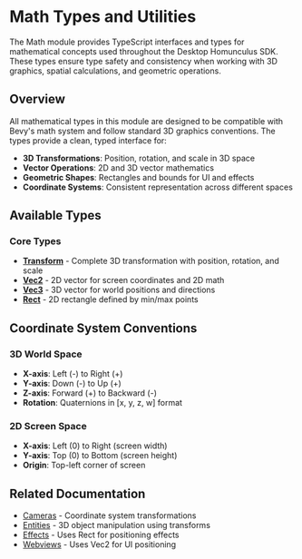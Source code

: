 # Math Types and Utilities

The Math module provides TypeScript interfaces and types for mathematical concepts used throughout the Desktop
Homunculus SDK. These types ensure type safety and consistency when working with 3D graphics, spatial calculations, and
geometric operations.

## Overview

All mathematical types in this module are designed to be compatible with Bevy's math system and follow standard 3D
graphics conventions. The types provide a clean, typed interface for:

- **3D Transformations**: Position, rotation, and scale in 3D space
- **Vector Operations**: 2D and 3D vector mathematics
- **Geometric Shapes**: Rectangles and bounds for UI and effects
- **Coordinate Systems**: Consistent representation across different spaces

## Available Types

### Core Types

- **[Transform](./Transform.md)** - Complete 3D transformation with position, rotation, and scale
- **[Vec2](./Vec2.md)** - 2D vector for screen coordinates and 2D math
- **[Vec3](./Vec3.md)** - 3D vector for world positions and directions
- **[Rect](./Rect.md)** - 2D rectangle defined by min/max points

## Coordinate System Conventions

### 3D World Space

- **X-axis**: Left (-) to Right (+)
- **Y-axis**: Down (-) to Up (+)
- **Z-axis**: Forward (+) to Backward (-)
- **Rotation**: Quaternions in [x, y, z, w] format

### 2D Screen Space

- **X-axis**: Left (0) to Right (screen width)
- **Y-axis**: Top (0) to Bottom (screen height)
- **Origin**: Top-left corner of screen

## Related Documentation

- [Cameras](../cameras/index.md) - Coordinate system transformations
- [Entities](../entities/index.md) - 3D object manipulation using transforms
- [Effects](../effects/index.md) - Uses Rect for positioning effects
- [Webviews](../webviews/index.md) - Uses Vec2 for UI positioning